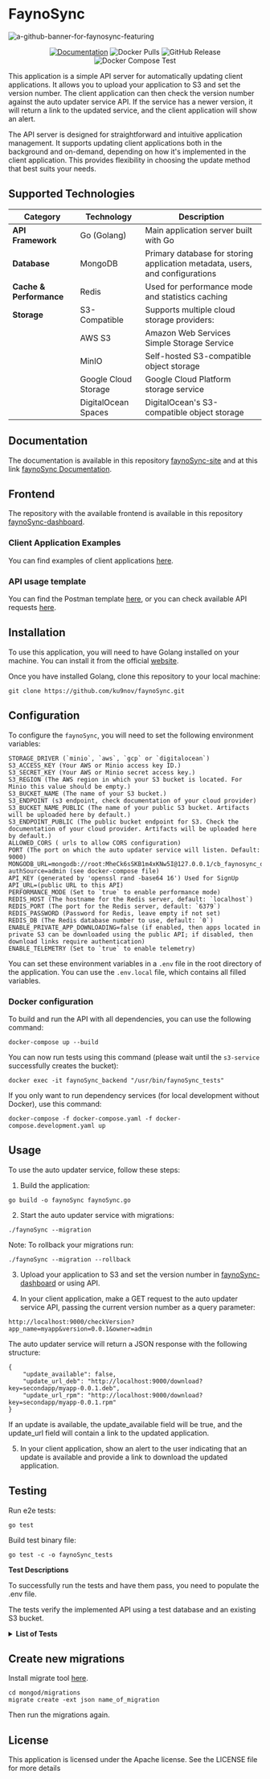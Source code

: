 # FaynoSync
![a-github-banner-for-faynosync-featuring](https://github.com/user-attachments/assets/219a2028-3cd2-4a8e-9e55-16b1c40c55ca)


<div align="center">
  
  [![Documentation](https://img.shields.io/badge/Documentation-available-brightgreen)](https://ku9nov.github.io/faynoSync-site/docs/intro)
  ![Docker Pulls](https://img.shields.io/docker/pulls/ku9nov/faynosync)
  ![GitHub Release](https://img.shields.io/github/v/release/ku9nov/faynoSync)
  ![Docker Compose Test](https://github.com/ku9nov/faynoSync/actions/workflows/tests.yml/badge.svg)

</div>

This application is a simple API server for automatically updating client applications. It allows you to upload your application to S3 and set the version number. The client application can then check the version number against the auto updater service API. If the service has a newer version, it will return a link to the updated service, and the client application will show an alert.

The API server is designed for straightforward and intuitive application management. It supports updating client applications both in the background and on-demand, depending on how it's implemented in the client application. This provides flexibility in choosing the update method that best suits your needs.

## Supported Technologies

| Category | Technology | Description |
|----------|------------|-------------|
| **API Framework** | Go (Golang) | Main application server built with Go |
| **Database** | MongoDB | Primary database for storing application metadata, users, and configurations |
| **Cache & Performance** | Redis | Used for performance mode and statistics caching |
| **Storage** | S3-Compatible | Supports multiple cloud storage providers: |
| | AWS S3 | Amazon Web Services Simple Storage Service |
| | MinIO | Self-hosted S3-compatible object storage |
| | Google Cloud Storage | Google Cloud Platform storage service |
| | DigitalOcean Spaces | DigitalOcean's S3-compatible object storage |

## Documentation
The documentation is available in this repository [faynoSync-site](https://github.com/ku9nov/faynoSync-site) and at this link [faynoSync Documentation](https://ku9nov.github.io/faynoSync-site/docs/intro).

## Frontend
The repository with the available frontend is available in this repository [faynoSync-dashboard](https://github.com/ku9nov/faynoSync-dashboard).

###  Client Application Examples

You can find examples of client applications [here](https://github.com/ku9nov/faynoSync/tree/main/examples).

### API usage template

You can find the Postman template [here](https://github.com/ku9nov/faynoSync/blob/main/examples/faynoSync.postman_collection.json), or you can check available API requests [here](https://github.com/ku9nov/faynoSync/blob/main/API.md).


## Installation

To use this application, you will need to have Golang installed on your machine. You can install it from the official [website](https://golang.org/doc/install).

Once you have installed Golang, clone this repository to your local machine:

```
git clone https://github.com/ku9nov/faynoSync.git
```

## Configuration
To configure the `faynoSync`, you will need to set the following environment variables:
```
STORAGE_DRIVER (`minio`, `aws`, `gcp` or `digitalocean`)
S3_ACCESS_KEY (Your AWS or Minio access key ID.)
S3_SECRET_KEY (Your AWS or Minio secret access key.)
S3_REGION (The AWS region in which your S3 bucket is located. For Minio this value should be empty.)
S3_BUCKET_NAME (The name of your S3 bucket.)
S3_ENDPOINT (s3 endpoint, check documentation of your cloud provider)
S3_BUCKET_NAME_PUBLIC (The name of your public S3 bucket. Artifacts will be uploaded here by default.)
S3_ENDPOINT_PUBLIC (The public bucket endpoint for S3. Check the documentation of your cloud provider. Artifacts will be uploaded here by default.)
ALLOWED_CORS ( urls to allow CORS configuration)
PORT (The port on which the auto updater service will listen. Default: 9000)
MONGODB_URL=mongodb://root:MheCk6sSKB1m4xKNw5I@127.0.0.1/cb_faynosync_db?authSource=admin (see docker-compose file)
API_KEY (generated by 'openssl rand -base64 16') Used for SignUp
API_URL=(public URL to this API)
PERFORMANCE_MODE (Set to `true` to enable performance mode)
REDIS_HOST (The hostname for the Redis server, default: `localhost`)
REDIS_PORT (The port for the Redis server, default: `6379`)
REDIS_PASSWORD (Password for Redis, leave empty if not set)
REDIS_DB (The Redis database number to use, default: `0`)
ENABLE_PRIVATE_APP_DOWNLOADING=false (if enabled, then apps located in private S3 can be downloaded using the public API; if disabled, then download links require authentication)
ENABLE_TELEMETRY (Set to `true` to enable telemetry)
```

You can set these environment variables in a `.env` file in the root directory of the application. You can use the `.env.local` file, which contains all filled variables.

### Docker configuration
To build and run the API with all dependencies, you can use the following command:
```
docker-compose up --build
```
You can now run tests using this command (please wait until the `s3-service` successfully creates the bucket):
```
docker exec -it faynoSync_backend "/usr/bin/faynoSync_tests"
```
If you only want to run dependency services (for local development without Docker), use this command:
```
docker-compose -f docker-compose.yaml -f docker-compose.development.yaml up
```
## Usage
To use the auto updater service, follow these steps:
1. Build the application:
```
go build -o faynoSync faynoSync.go
```

2. Start the auto updater service with migrations:
```
./faynoSync --migration
```
Note: To rollback your migrations run:
```
./faynoSync --migration --rollback
```

3. Upload your application to S3 and set the version number in [faynoSync-dashboard](https://github.com/ku9nov/faynoSync-dashboard) or using API.

4. In your client application, make a GET request to the auto updater service API, passing the current version number as a query parameter:
```
http://localhost:9000/checkVersion?app_name=myapp&version=0.0.1&owner=admin
```

The auto updater service will return a JSON response with the following structure:

```
{
    "update_available": false,
    "update_url_deb": "http://localhost:9000/download?key=secondapp/myapp-0.0.1.deb",
    "update_url_rpm": "http://localhost:9000/download?key=secondapp/myapp-0.0.1.rpm"
}
```

If an update is available, the update_available field will be true, and the update_url field will contain a link to the updated application.

5. In your client application, show an alert to the user indicating that an update is available and provide a link to download the updated application.

## Testing
Run e2e tests:
```
go test
```
Build test binary file:
```
go test -c -o faynoSync_tests
```
**Test Descriptions**

To successfully run the tests and have them pass, you need to populate the .env file.

The tests verify the implemented API using a test database and an existing S3 bucket.

<details>
<summary><strong>List of Tests</strong></summary>

<br>

<ul>
  <li>TestHealthCheck</li>
  <li>TestLogin</li>
  <li>TestFailedLogin (expected result from API "401")</li>
  <li>TestListApps</li>
  <li>TestListAppsWithInvalidToken (expected result from API "401")</li>
  <li>TestAppCreate</li>
  <li>TestSecondaryAppCreate (expected result from API "failed")</li>
  <li>TestUploadApp</li>
  <li>TestUploadDuplicateApp (expected result from API "failed")</li>
  <li>TestDeleteApp</li>
  <li>TestChannelCreateNightly</li>
  <li>TestChannelCreateStable</li>
  <li>TestUploadAppWithoutChannel (expected result from API "failed")</li>
  <li>TestMultipleUploadWithChannels</li>
  <li>TestSearchApp</li>
  <li>TestCheckVersionLatestVersion</li>
  <li>TestFetchkLatestVersionOfApp</li>
  <li>TestMultipleDelete</li>
  <li>TestDeleteNightlyChannel</li>
  <li>TestDeleteStableChannel</li>
  <li>TestPlatformCreate</li>
  <li>TestUploadAppWithoutPlatform</li>
  <li>TestArchCreate</li>
  <li>TestUploadAppWithoutArch</li>
  <li>TestDeletePlatform</li>
  <li>TestDeleteArch</li>
  <li>TestListArchs</li>
  <li>TestListPlatforms</li>
  <li>TestListChannels</li>
  <li>TestListArchsWhenExist</li>
  <li>TestListPlatformsWhenExist</li>
  <li>TestListChannelsWhenExist</li>
  <li>TestSignUp</li>
  <li>TestFailedSignUp (expected result from API "401")</li>
  <li>TestUpdateSpecificApp</li>
  <li>TestListAppsWhenExist</li>
  <li>TestDeleteAppMeta</li>
  <li>TestUpdateChannel</li>
  <li>TestUpdateApp</li>
  <li>TestUpdatePlatform</li>
  <li>TestUpdateArch</li>
  <li>TestFailedUpdatePlatform (expected result from API "400")</li>
  <li>TestChannelCreateWithWrongName (expected result from API "400")</li>
  <li>TestCreateSecondPlatform</li>
  <li>TestCreateSecondArch</li>
  <li>TestMultipleUploadWithSameExtension</li>
  <li>TestCheckVersionWithSameExtensionArtifactsAndDiffPlatformsArchs</li>
  <li>TestMultipleDeleteWithSameExtensionArtifactsAndDiffPlatformsArchs</li>
  <li>TestDeleteSecondPlatform</li>
  <li>TestDeleteSecondArch</li>
  <li>TestCreatePublicApp</li>
  <li>TestDeletePublicAppMeta</li>
  <li>TestUpdateSpecificAppWithSecondUser (expected result from API "500")</li>
  <li>TestListAppsWithSecondUser</li>
  <li>TestListChannelsWithSecondUser</li>
  <li>TestListPlatformsWithSecondUser</li>
  <li>TestListArchsWithSecondUser</li>
  <li>TestUpdateAppWithSecondUser (expected result from API "500")</li>
  <li>TestUpdateChannelWithSecondUser (expected result from API "500")</li>
  <li>TestUpdatePlatformWithSecondUser (expected result from API "500")</li>
  <li>TestUpdateArchWithSecondUser (expected result from API "500")</li>
  <li>TestMultipleDeleteWithSameExtensionArtifactsAndDiffPlatformsArchsWithSecondUser (expected result from API "500")</li>
  <li>TestDeleteNightlyChannelWithSecondUser (expected result from API "500")</li>
  <li>TestDeletePlatformWithSecondUser (expected result from API "500")</li>
  <li>TestDeleteArchWithSecondUser (expected result from API "500")</li>
  <li>TestDeleteAppMetaWithSecondUser (expected result from API "500")</li>
  <li>TestCreateTeamUser</li>
  <li>TestTeamUserLogin</li>
  <li>TestFailedUploadAppUsingTeamUser (expected result from API "403")</li>
  <li>TestFailedUpdateAppUsingTeamUser (expected result from API "403")</li>
  <li>TestFailedUpdateChannelUsingTeamUser (expected result from API "403")</li>
  <li>TestFailedUpdatePlatformUsingTeamUser (expected result from API "403")</li>
  <li>TestFailedUpdateArchUsingTeamUser (expected result from API "403")</li>
  <li>TestListAppsUsingTeamUserBeforeCreate</li>
  <li>TestListChannelsUsingTeamUserBeforeCreate</li>
  <li>TestListPlatformsUsingTeamUserBeforeCreate</li>
  <li>TestListArchsUsingTeamUserBeforeCreate</li>
  <li>TestAppCreateTeamUser</li>
  <li>TestListAppsUsingTeamUser</li>
  <li>TestFailedDeleteTeamUserApp (expected result from API "403")</li>
  <li>TestChannelCreateTeamUser</li>
  <li>TestListChannelsUsingTeamUser</li>
  <li>TestFailedDeleteTeamUserChannel (expected result from API "403")</li>
  <li>TestPlatformCreateTeamUser</li>
  <li>TestListPlatformsUsingTeamUser</li>
  <li>TestFailedDeleteTeamUserPlatform (expected result from API "403")</li>
  <li>TestArchCreateTeamUser</li>
  <li>TestListArchsUsingTeamUser</li>
  <li>TestFailedDeleteTeamUserArch (expected result from API "403")</li>
  <li>TestFailedUpdateTeamUser (expected result from API "403")</li>
  <li>TestUpdateTeamUser</li>
  <li>TestUpdateAppUsingTeamUser</li>
  <li>TestUpdateChannelUsingTeamUser</li>
  <li>TestUpdatePlatformUsingTeamUser</li>
  <li>TestUpdateArchUsingTeamUser</li>
  <li>TestFailedAppCreateTeamUser (expected result from API "403")</li>
  <li>TestDeleteTeamUserApp</li>
  <li>TestDeleteTeamUserChannel</li>
  <li>TestDeleteTeamUserPlatform</li>
  <li>TestDeleteTeamUserArch</li>
  <li>TestListTeamUsers</li>
  <li>TestDeleteTeamUser</li>
  <li>TestWhoAmIAdmin</li>
  <li>TestWhoAmITeamUser</li>
  <li>TestFailedUpdateAdminUser</li>
  <li>TestUpdateAdminUser</li>
  <li>TestFailedLoginWithOldPassword</li>
  <li>TestSuccessfulLoginWithNewPassword</li>
  <li>TestFailedUpdateAdminUserUsingTeamUser</li>
  <li>TestFilterSearchWithChannel</li>
  <li>TestFilterSearchWithChannelAndPublished</li>
  <li>TestFilterSearchWithChannelAndPublishedAndCritical</li>
  <li>TestFilterSearchWithChannelAndPublishedAndCriticalAndPlatform</li>
  <li>TestFilterSearchWithChannelAndPublishedAndCriticalAndPlatformAndArch</li>
  <li>TestSearchOnlyPublished</li>
  <li>TestSearchOnlyCritical</li>
  <li>TestSearchOnlyUniversalPlatform</li>
  <li>TestMultipleUploadWithIntermediate</li>
  <li>TestUpdateSpecificAppWithIntermediate</li>
  <li>TestCheckVersionWithIntermediate</li>
  <li>TestMultipleDeleteWithIntermediate</li>
  <li>TestTelemetryWithVariousParams</li>
</ul>
</details>

    
## Create new migrations
Install migrate tool [here](https://github.com/golang-migrate/migrate/blob/master/cmd/migrate/README.md).
```
cd mongod/migrations
migrate create -ext json name_of_migration
```
Then run the migrations again.
## License
This application is licensed under the Apache license. See the LICENSE file for more details
